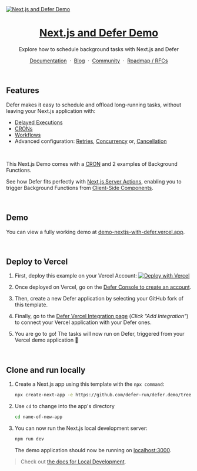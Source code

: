 <a href="https://demo-nextjs-with-defer.vercel.app/">
  <img alt="Next.js and Defer Demo" src="https://demo-nextjs-with-defer.vercel.app/og-image.png">
  <h1 align="center">Next.js and Defer Demo</h1>
</a>

<p align="center">
 Explore how to schedule background tasks with Next.js and Defer
</p>

<p align="center">
    <a href="https://docs.defer.run/">Documentation</a>
    <span>&nbsp;·&nbsp;</span>
    <a href="https://www.defer.run/blog">Blog</a>
    <span>&nbsp;·&nbsp;</span>
    <a href="https://discord.gg/x2v84Vqsk6">Community</a>
    <span>&nbsp;·&nbsp;</span>
    <a href="https://github.com/defer-run/defer.client/discussions/categories/roadmap">Roadmap / RFCs</a>
</p>
<br/>

## Features

Defer makes it easy to schedule and offload long-running tasks, without leaving your Next.js application with:

- [Delayed Executions](https://www.defer.run/docs/features/delays)
- [CRONs](https://www.defer.run/docs/features/cron)
- [Workflows](https://www.defer.run/docs/guides/onboarding-workflow)
- Advanced configuration: [Retries](https://www.defer.run/docs/features/retries), [Concurrency](https://www.defer.run/docs/features/concurrency) or, [Cancellation](https://www.defer.run/docs/features/cancellation)

<br />

This Next.js Demo comes with a [CRON](./defer/dailyCron.ts) and 2 examples of Background Functions.

See how Defer fits perfectly with [Next.js Server Actions](./app/actions/actions.ts), enabling you to trigger Background Functions from [Client-Side Components](./app/page.tsx).

<br />

## Demo

You can view a fully working demo at [demo-nextjs-with-defer.vercel.app](https://demo-nextjs-with-defer.vercel.app/).

<br />

## Deploy to Vercel

1. First, deploy this example on your Vercel Account: [![Deploy with Vercel](https://vercel.com/button)](https://vercel.com/new/clone?repository-url=https%3A%2F%2Fgithub.com%2Fdefer-run%2Fdefer.demo%2Ftree%2Fmaster%2Fnextjs%2Fapp-template%2F&project-name=nextjs-with-defer&repository-name=nextjs-with-defer&demo-title=nextjs-with-defer&demo-description=Perform%20long-running%20tasks,%20workflows%20and%20CRONs%20within%20your%20Next.js%20application.&demo-url=https%3A%2F%2Fdemo-nextjs-with-defer.vercel.app%2F&external-id=https%3A%2F%2Fgithub.com%2Fdefer-run%2Fdefer.demo%2Ftree%2Fmaster%2Fnextjs%2Fapp-template%2F&demo-image=https%3A%2F%2Fdemo-nextjs-with-defer.vercel.app%og-image.png&integration-ids=)

2. Once deployed on Vercel, go on the [Defer Console to create an account](https://console.defer.run/).

3. Then, create a new Defer application by selecting your GitHub fork of this template.

4. Finally, go to the [Defer Vercel Integration page](https://vercel.com/integrations/defer) (_Click "Add Integration"_) to connect your Vercel application with your Defer ones.

5. You are go to go! The tasks will now run on Defer, triggered from your Vercel demo application 🚀

<br />

## Clone and run locally

1. Create a Next.js app using this template with the `npx command`:

   ```bash
   npx create-next-app -e https://github.com/defer-run/defer.demo/tree/master/nextjs/app-template/
   ```

2. Use `cd` to change into the app's directory

   ```bash
   cd name-of-new-app
   ```

3. You can now run the Next.js local development server:

   ```bash
   npm run dev
   ```

   The demo application should now be running on [localhost:3000](http://localhost:3000/).

> Check out [the docs for Local Development](https://www.defer.run/docs/get-started/development-testing#local-development).
